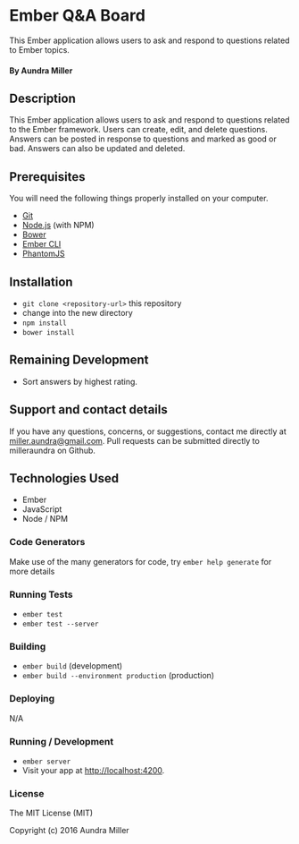 # Ember Q&A Board

This Ember application allows users to ask and respond to questions related to Ember topics. 

#### By Aundra Miller

## Description
This Ember application allows users to ask and respond to questions related to the Ember framework. Users can create, edit, and delete questions. Answers can be posted in response to questions and marked as good or bad. Answers can also be updated and deleted.

## Prerequisites

You will need the following things properly installed on your computer.

* [Git](http://git-scm.com/)
* [Node.js](http://nodejs.org/) (with NPM)
* [Bower](http://bower.io/)
* [Ember CLI](http://www.ember-cli.com/)
* [PhantomJS](http://phantomjs.org/)

## Installation

* `git clone <repository-url>` this repository
* change into the new directory
* `npm install`
* `bower install`

## Remaining Development

* Sort answers by highest rating.

## Support and contact details

If you have any questions, concerns, or suggestions, contact me directly at miller.aundra@gmail.com. Pull requests can be submitted directly to milleraundra on Github.

## Technologies Used

* Ember
* JavaScript
* Node / NPM

### Code Generators

Make use of the many generators for code, try `ember help generate` for more details

### Running Tests

* `ember test`
* `ember test --server`

### Building

* `ember build` (development)
* `ember build --environment production` (production)

### Deploying
N/A

### Running / Development

* `ember server`
* Visit your app at [http://localhost:4200](http://localhost:4200).

### License

The MIT License (MIT)

Copyright (c) 2016 Aundra Miller
